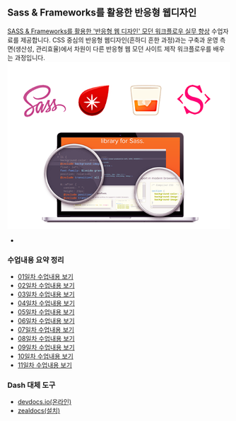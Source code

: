 ## Sass & Frameworks를 활용한 반응형 웹디자인
[SASS & Frameworks를 활용한 '반응형 웹 디자인' 모던 워크플로우 실무 향상](http://www.kipfa.or.kr/Education/EduCenter/EduCenterView.aspx?eduSeqNo=574) 수업자료를 제공합니다. CSS 중심의 반응형 웹디자인(흔하디 흔한 과정)과는 구축과 운영 측면(생산성, 관리효율)에서 차원이 다른 반응형 웹 모던 사이트 제작 워크플로우를 배우는 과정입니다.
![KIPFA에서 진행하는 Sass 언어를 활용한 반응형 웹 디자인 강의](IMAGES/KIPFA-sass-course.png)

-

### 수업내용 요약 정리
- [01일차 수업내용 보기](DAY01/README.md)
- [02일차 수업내용 보기](DAY02/README.md)
- [03일차 수업내용 보기](DAY03/README.md)
- [04일차 수업내용 보기](DAY04/README.md)
- [05일차 수업내용 보기](DAY05/README.md)
- [06일차 수업내용 보기](DAY06/README.md)
- [07일차 수업내용 보기](DAY07/README.md)
- [08일차 수업내용 보기](DAY08/README.md)
- [09일차 수업내용 보기](DAY09/README.md)
- [10일차 수업내용 보기](DAY10/README.md)
- [11일차 수업내용 보기](DAY10/README.md)

### Dash 대체 도구
- [devdocs.io(온라인)](http://devdocs.io/)
- [zealdocs(설치)](http://zealdocs.org/)